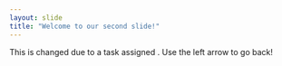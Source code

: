 ```yaml
---
layout: slide
title: "Welcome to our second slide!"
---
```

This is changed due to a task assigned .
Use the left arrow to go back!
